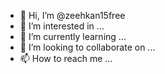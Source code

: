 - 👋 Hi, I’m @zeehkan15free
- 👀 I’m interested in ...
- 🌱 I’m currently learning ...
- 💞️ I’m looking to collaborate on ...
- 📫 How to reach me ...

<!---
zeehkan15free/zeehkan15free is a ✨ special ✨ repository because its `README.md` (this file) appears on your GitHub profile.
You can click the Preview link to take a look at your changes.
--->
